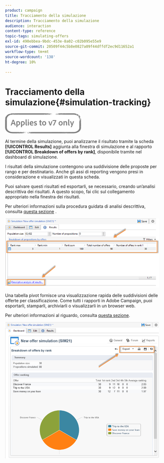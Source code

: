 ```yaml
---
product: campaign
title: Tracciamento della simulazione
description: Tracciamento della simulazione
audience: interaction
content-type: reference
topic-tags: simulating-offers
exl-id: 490ebbea-9bdc-453e-8a02-c02b095e55e9
source-git-commit: 20509f44c5b8e0827a09f44dffdf2ec9d11652a1
workflow-type: tm+mt
source-wordcount: '138'
ht-degree: 10%

---
```


# Tracciamento della simulazione{#simulation-tracking}

![](../../assets/v7-only.svg)

Al termine della simulazione, puoi analizzarne il risultato tramite la scheda **[!UICONTROL Results]** aggiunta alla finestra di simulazione e al rapporto **[!UICONTROL Breakdown of offers by rank]**, disponibile tramite nel dashboard di simulazione.

I risultati della simulazione contengono una suddivisione delle proposte per rango e per destinatario. Anche gli assi di reporting vengono presi in considerazione e visualizzati in questa scheda.

Puoi salvare questi risultati ed esportarli, se necessario, creando un’analisi descrittiva dei risultati. A questo scopo, fai clic sul collegamento appropriato nella finestra dei risultati.

Per ulteriori informazioni sulla procedura guidata di analisi descrittiva, consulta [questa sezione](../../reporting/using/about-descriptive-analysis.md) .

![](assets/offer_simulation_012.png)

Una tabella pivot fornisce una visualizzazione rapida delle suddivisioni delle offerte per classificazione. Come tutti i rapporti in Adobe Campaign, puoi esportarli, stamparli, archiviarli o visualizzarli in un browser web.

Per ulteriori informazioni al riguardo, consulta [questa sezione](../../reporting/using/actions-on-reports.md).

![](assets/offer_simulation_013.png)
